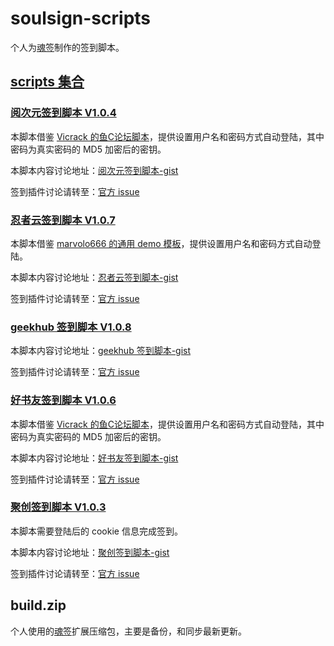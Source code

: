 # soulsign-scripts

个人为[魂签](https://github.com/inu1255/soulsign-chrome)制作的签到脚本。

## [scripts 集合](https://soulsign.inu1255.cn/?uid=1176)

### [阅次元签到脚本 V1.0.4](https://soulsign.inu1255.cn/scripts/174)

本脚本借鉴 [Vicrack 的鱼C论坛脚本](https://soulsign.inu1255.cn/scripts/167)，提供设置用户名和密码方式自动登陆，其中密码为真实密码的 MD5 加密后的密钥。

本脚本内容讨论地址：[阅次元签到脚本-gist](https://gist.github.com/yi-Xu-0100/582545da3b2869b544272c4db8b77c7e)

签到插件讨论请转至：[官方 issue](https://github.com/inu1255/soulsign-chrome/issues)

### [忍者云签到脚本 V1.0.7](https://soulsign.inu1255.cn/scripts/173)

本脚本借鉴 [marvolo666 的通用 demo 模板](https://github.com/inu1255/soulsign-chrome/blob/master/public/demos/ShadowSocksR.js)，提供设置用户名和密码方式自动登陆。

本脚本内容讨论地址：[忍者云签到脚本-gist](https://gist.github.com/yi-Xu-0100/f9f91bda4293ffed7219a1d3331a05e3)

签到插件讨论请转至：[官方 issue](https://github.com/inu1255/soulsign-chrome/issues)

### [geekhub 签到脚本 V1.0.8](https://soulsign.inu1255.cn/scripts/172)

本脚本内容讨论地址：[geekhub 签到脚本-gist](https://gist.github.com/yi-Xu-0100/44d5d7199e029e61c0976902122c0900)

签到插件讨论请转至：[官方 issue](https://github.com/inu1255/soulsign-chrome/issues)

### [好书友签到脚本 V1.0.6](https://soulsign.inu1255.cn/scripts/185)

本脚本借鉴 [Vicrack 的鱼C论坛脚本](https://soulsign.inu1255.cn/scripts/167)，提供设置用户名和密码方式自动登陆，其中密码为真实密码的 MD5 加密后的密钥。

本脚本内容讨论地址：[好书友签到脚本-gist](https://gist.github.com/yi-Xu-0100/910de5106ebc8497b6198ba366cccb97)

签到插件讨论请转至：[官方 issue](https://github.com/inu1255/soulsign-chrome/issues)

### [聚创签到脚本 V1.0.3](https://soulsign.inu1255.cn/scripts/186)

本脚本需要登陆后的 cookie 信息完成签到。

本脚本内容讨论地址：[聚创签到脚本-gist](https://gist.github.com/yi-Xu-0100/9a681d4d5a7a4c326e9f0c66e9bc5e47)

签到插件讨论请转至：[官方 issue](https://github.com/inu1255/soulsign-chrome/issues)

## build.zip

个人使用的[魂签](https://github.com/inu1255/soulsign-chrome)扩展压缩包，主要是备份，和同步最新更新。
